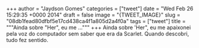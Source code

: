 
+++
author = "Jaydson Gomes"
categories = ["tweet"]
date = "Wed Feb 26 15:29:35 +0000 2014"
draft = false
image = "{TWEET_IMAGE}"
slug = "08db1fead80dfbf5e17cd438ca4f1a805d2a4f0a"
tags = ["tweet"]
title = """Ainda sobre "Her", eu me ..."""
+++
Ainda sobre 'Her", eu me apaixonei pela voz do computador sem saber que era da Scarlet. Quando descobri, tudo fez sentido.
